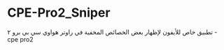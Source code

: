 # CPE-Pro2_Sniper
تطبيق خاص للأيفون لإظهار بعض الخصائص المخفية في راوتر هواوي سي بي برو ٢ - cpe pro2
